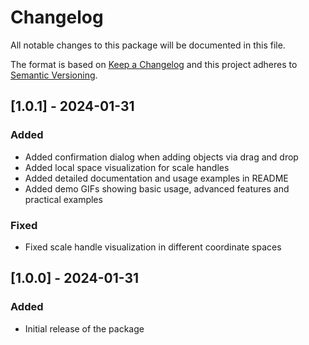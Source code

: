 # Changelog
All notable changes to this package will be documented in this file.

The format is based on [Keep a Changelog](http://keepachangelog.com/en/1.0.0/)
and this project adheres to [Semantic Versioning](http://semver.org/spec/v2.0.0.html).

## [1.0.1] - 2024-01-31
### Added
- Added confirmation dialog when adding objects via drag and drop
- Added local space visualization for scale handles
- Added detailed documentation and usage examples in README
- Added demo GIFs showing basic usage, advanced features and practical examples

### Fixed
- Fixed scale handle visualization in different coordinate spaces

## [1.0.0] - 2024-01-31
### Added
- Initial release of the package